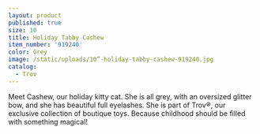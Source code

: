 ```yaml
---
layout: product
published: true
size: 10
title: Holiday Tabby Cashew
item_number: '919240'
color: Grey
image: /static/uploads/10”-holiday-tabby-cashew-919240.jpg
catalog:
  - Trov
---
```

Meet Cashew, our holiday kitty cat. She is all grey, with an oversized glitter bow, and she has beautiful full eyelashes. She is part of Trov®, our exclusive collection of boutique toys. Because childhood should be filled with something magical!
